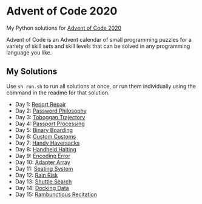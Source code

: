 # Advent of Code 2020

My Python solutions for [Advent of Code 2020](https://adventofcode.com/2020)

Advent of Code is an Advent calendar of small programming puzzles for a variety of
skill sets and skill levels that can be solved in any programming language you like.

## My Solutions

Use `sh run.sh` to run all solutions at once, or run them individually using the
command in the readme for that solution.

- Day 1: [Report Repair](day01)
- Day 2: [Password Philosophy](day02)
- Day 3: [Toboggan Trajectory](day03)
- Day 4: [Passport Processing](day04)
- Day 5: [Binary Boarding](day05)
- Day 6: [Custom Customs](day06)
- Day 7: [Handy Haversacks](day07)
- Day 8: [Handheld Halting](day08)
- Day 9: [Encoding Error](day09)
- Day 10: [Adapter Array](day10)
- Day 11: [Seating System](day11)
- Day 12: [Rain Risk](day12)
- Day 13: [Shuttle Search](day13)
- Day 14: [Docking Data](day14)
- Day 15: [Rambunctious Recitation](day15)
